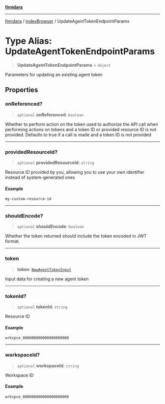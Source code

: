 [**fimidara**](../../README.md)

***

[fimidara](../../modules.md) / [indexBrowser](../README.md) / UpdateAgentTokenEndpointParams

# Type Alias: UpdateAgentTokenEndpointParams

> **UpdateAgentTokenEndpointParams** = `object`

Parameters for updating an existing agent token

## Properties

### onReferenced?

> `optional` **onReferenced**: `boolean`

Whether to perform action on the token used to authorize the API call when performing actions on tokens and a token ID or provided resource ID is not provided. Defaults to true if a call is made and a token ID is not provided

***

### providedResourceId?

> `optional` **providedResourceId**: `string`

Resource ID provided by you, allowing you to use your own identifier instead of system-generated ones

#### Example

```
my-custom-resource-id
```

***

### shouldEncode?

> `optional` **shouldEncode**: `boolean`

Whether the token returned should include the token encoded in JWT format.

***

### token

> **token**: [`NewAgentTokenInput`](NewAgentTokenInput.md)

Input data for creating a new agent token

***

### tokenId?

> `optional` **tokenId**: `string`

Resource ID

#### Example

```
wrkspce_000000000000000000000
```

***

### workspaceId?

> `optional` **workspaceId**: `string`

Workspace ID

#### Example

```
wrkspce_000000000000000000000
```
